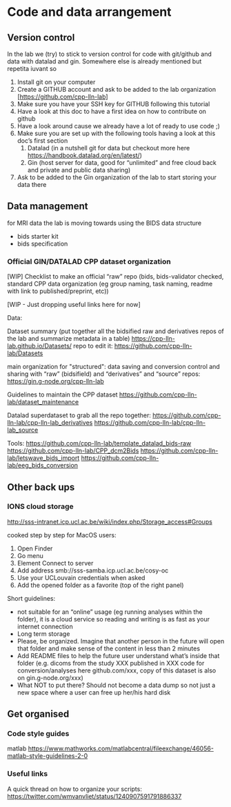 # Code and data arrangement

## Version control

In the lab we (try) to stick to version control for code with git/github and data with datalad and gin. Somewhere else is already mentioned but repetita iuvant so 
1. Install git on your computer 
2. Create a GITHUB account and ask to be added to the lab organization [https://github.com/cpp-lln-lab]
3. Make sure you have your SSH key for GITHUB following this tutorial 
4. Have a look at this doc to have a first idea on how to contribute on github
5. Have a look around cause we already have a lot of ready to use code ;)
6. Make sure you are set up with the following tools having a look at this doc’s first section
    1. Datalad (in a nutshell git for data but checkout more here https://handbook.datalad.org/en/latest/)
    2. Gin (host server for data, good for “unlimited” and free cloud back and private and public data sharing)
7. Ask to be added to the Gin organization of the lab to start storing your data there

## Data management
for MRI data the lab is moving towards using the BIDS data structure
* bids starter kit
* bids specification

### Official GIN/DATALAD CPP dataset organization 


[WIP] Checklist to make an official “raw” repo (bids, bids-validator checked, standard CPP data organization (eg group naming, task naming, readme with link to published/preprint, etc)) 

[WIP - Just dropping useful links here for now]

Data:

Dataset summary (put together all the bidsified raw and derivatives repos of the lab and summarize metadata in a table)  https://cpp-lln-lab.github.io/Datasets/
repo to edit it: https://github.com/cpp-lln-lab/Datasets

main organization for "structured": data saving and conversion control and sharing with “raw” (bidsifield) and “derivatives” and “source” repos: https://gin.g-node.org/cpp-lln-lab


Guidelines to maintain the CPP dataset https://github.com/cpp-lln-lab/dataset_maintenance

Datalad superdataset to grab all the repo together:
https://github.com/cpp-lln-lab/cpp-lln-lab_derivatives
https://github.com/cpp-lln-lab/cpp-lln-lab_source

Tools:
https://github.com/cpp-lln-lab/template_datalad_bids-raw
https://github.com/cpp-lln-lab/CPP_dcm2Bids
https://github.com/cpp-lln-lab/letswave_bids_import
https://github.com/cpp-lln-lab/eeg_bids_conversion



## Other back ups


### IONS cloud storage


http://sss-intranet.icp.ucl.ac.be/wiki/index.php/Storage_access#Groups

cooked step by step for MacOS users:

1. Open Finder
2. Go menu
3. Element Connect to server
4. Add address smb://sss-samba.icp.ucl.ac.be/cosy-oc 
5. Use your UCLouvain credentials when asked
6. Add the opened folder as a favorite (top of the right panel)


Short guidelines:
- not suitable for an “online” usage (eg running analyses within the folder), it is a cloud service so reading and writing is as fast as your internet connection
- Long term storage
- Please, be organized. Imagine that another person in the future will open that folder and make sense of the content in less than 2 minutes
- Add README files to help the future user understand what’s inside that folder (e.g. dicoms from the study XXX published in XXX code for conversion/analyses here github.com/xxx, copy of this dataset is also on gin.g-node.org/xxx)
- What NOT to put there? Should not become a data dump so not just a new space where a user can free up her/his hard disk



## Get organised

### Code style guides


matlab
https://www.mathworks.com/matlabcentral/fileexchange/46056-matlab-style-guidelines-2-0

### Useful links

A quick thread on how to organize your scripts:
https://twitter.com/wmvanvliet/status/1240907591791886337
